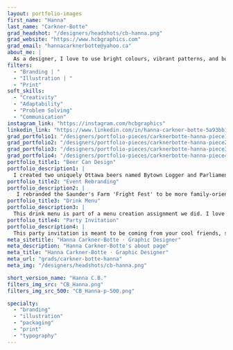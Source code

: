 ```yaml
---
layout: portfolio-images
first_name: "Hanna"
last_name: "Carkner-Botte"
grad_headshot: "/designers/headshots/cb-hanna.png"
grad_website: "https://www.hcbgraphics.com"
grad_email: "hannacarknerbotte@yahoo.ca"
about_me: |
  As a designer, I love to use bright colours, vibrant patterns, and bold typefaces to create a fun visual experience. I'm very inspired by other creatives and enjoy sharing my passions. I can be found drinking way too many coffees while racking my brain over trying to create a competent sketch. Illustrator is my best friend and I will happily take vectors over a pencil any day! Design has always been my love and I am lucky to get to explore that.
filters:
  - "Branding | "
  - "Illustration | "
  - "Print"
soft_skills:
  - "Creativity"
  - "Adaptability"  
  - "Problem Solving" 
  - "Communication" 
instagram_link: "https://instagram.com/hcbgraphics"
linkedin_link: "https://www.linkedin.com/in/hanna-carkner-botte-5a93bb152/"
grad_portfolio1: "/designers/portfolio-pieces/carknerbotte-hanna-piece1.jpg"
grad_portfolio2: "/designers/portfolio-pieces/carknerbotte-hanna-piece2.jpg"
grad_portfolio3: "/designers/portfolio-pieces/carknerbotte-hanna-piece3.jpg"
grad_portfolio4: "/designers/portfolio-pieces/carknerbotte-hanna-piece4.jpg"
portfolio_title1: "Beer Can Design"
portfolio_description1: |
  I created two uniquely Ottawa beers named Bytown Logger and Parliament Pawsse. These two designs pay homage to the city's history.
portfolio_title2: "Event Rebranding"
portfolio_description2: |
   I rebranded the Saunder's Farm 'Fright Fest' to be more family-oriented fun. This ticket design shows how Halloween can be implemented in a fun way!
portfolio_title3: "Drink Menu"
portfolio_description3: |
  This drink menu is part of a menu creation assignment we did. I love using a fun pattern and I think the soothing greens ties it all together.
portfolio_title4: "Party Invitation"
portfolio_description4: |
  This party invitation is meant to be coming from your cool friends, so the vibes have to match that.
meta_sitetitle: "Hanna Carkner-Botte · Graphic Designer"
meta_description: "Hanna Carkner-Botte's about page"
meta_title: "Hanna Carkner-Botte · Graphic Designer"
meta_url: "grads/carkner-botte-hanna"
meta_img: "/designers/headshots/cb-hanna.png"

short_version_name: "Hanna C.B."
filters_img_src: "CB_Hanna.png"
filters_img_src_500: "CB_Hanna-p-500.png"

specialty:
  - "branding"
  - "illustration"
  - "packaging"
  - "print"
  - "typography"
---
```

